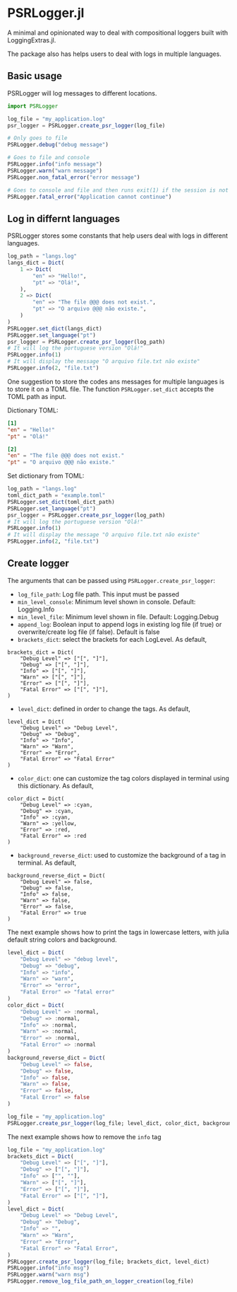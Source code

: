 # PSRLogger.jl

A minimal and opinionated way to deal with compositional loggers built with LoggingExtras.jl. 

The package also has helps users to deal with logs in multiple languages.

## Basic usage

PSRLogger will log messages to different locations.

```julia
import PSRLogger

log_file = "my_application.log"
psr_logger = PSRLogger.create_psr_logger(log_file)

# Only goes to file
PSRLogger.debug("debug message")

# Goes to file and console
PSRLogger.info("info message")
PSRLogger.warn("warn message")
PSRLogger.non_fatal_error("error message")

# Goes to console and file and then runs exit(1) if the session is not iterative.
PSRLogger.fatal_error("Application cannot continue")
```

## Log in differnt languages

PSRLogger stores some constants that help users deal with logs in different languages.

```julia
log_path = "langs.log"
langs_dict = Dict(
    1 => Dict(
        "en" => "Hello!",
        "pt" => "Olá!",
    ),
    2 => Dict(
        "en" => "The file @@@ does not exist.",
        "pt" => "O arquivo @@@ não existe.",
    )
)
PSRLogger.set_dict(langs_dict)
PSRLogger.set_language("pt")
psr_logger = PSRLogger.create_psr_logger(log_path)
# It will log the portuguese version "Olá!"
PSRLogger.info(1)
# It will display the message "O arquivo file.txt não existe"
PSRLogger.info(2, "file.txt")
```

One suggestion to store the codes ans messages for multiple languages is to store it on a TOML file. The function `PSRLogger.set_dict` accepts the TOML path as input. 

Dictionary TOML:
```toml
[1]
"en" = "Hello!"
"pt" = "Olá!"

[2]
"en" = "The file @@@ does not exist."
"pt" = "O arquivo @@@ não existe."
```

Set dictionary from TOML:
```julia
log_path = "langs.log"
toml_dict_path = "example.toml"
PSRLogger.set_dict(toml_dict_path)
PSRLogger.set_language("pt")
psr_logger = PSRLogger.create_psr_logger(log_path)
# It will log the portuguese version "Olá!"
PSRLogger.info(1)
# It will display the message "O arquivo file.txt não existe"
PSRLogger.info(2, "file.txt")
```

## Create logger

The arguments that can be passed using `PSRLogger.create_psr_logger`:
* `log_file_path`: Log file path. This input must be passed
* `min_level_console`: Minimum level shown in console. Default: Logging.Info
* `min_level_file`: Minimum level shown in file. Default: Logging.Debug
* `append_log`: Boolean input to append logs in existing log file (if true) or overwrite/create log file (if false). Default is false
* `brackets_dict`: select the brackets for each LogLevel. As default,
```
brackets_dict = Dict(
    "Debug Level" => ["[", "]"],
    "Debug" => ["[", "]"],
    "Info" => ["[", "]"],
    "Warn" => ["[", "]"],
    "Error" => ["[", "]"],
    "Fatal Error" => ["[", "]"],
)
```
* `level_dict`: defined in order to change the tags. As default, 
```
level_dict = Dict(
    "Debug Level" => "Debug Level",
    "Debug" => "Debug",
    "Info" => "Info",
    "Warn" => "Warn",
    "Error" => "Error",
    "Fatal Error" => "Fatal Error"
)
```
* `color_dict`: one can customize the tag colors displayed in terminal using this dictionary. As default,
```
color_dict = Dict(
    "Debug Level" => :cyan,
    "Debug" => :cyan,
    "Info" => :cyan,
    "Warn" => :yellow,
    "Error" => :red,
    "Fatal Error" => :red
)
```
* `background_reverse_dict`: used to customize the background of a tag in terminal. As default, 
```
background_reverse_dict = Dict(
    "Debug Level" => false,
    "Debug" => false,
    "Info" => false,
    "Warn" => false,
    "Error" => false,
    "Fatal Error" => true
)
```

The next example shows how to print the tags in lowercase letters, with julia default string colors and background.
```julia
level_dict = Dict(
    "Debug Level" => "debug level",
    "Debug" => "debug",
    "Info" => "info",
    "Warn" => "warn",
    "Error" => "error",
    "Fatal Error" => "fatal error"
)
color_dict = Dict(
    "Debug Level" => :normal,
    "Debug" => :normal,
    "Info" => :normal,
    "Warn" => :normal,
    "Error" => :normal,
    "Fatal Error" => :normal
)
background_reverse_dict = Dict(
    "Debug Level" => false,
    "Debug" => false,
    "Info" => false,
    "Warn" => false,
    "Error" => false,
    "Fatal Error" => false
)

log_file = "my_application.log"
PSRLogger.create_psr_logger(log_file; level_dict, color_dict, background_reverse_dict)
```

The next example shows how to remove the `info` tag
```julia
log_file = "my_application.log"
brackets_dict = Dict(
    "Debug Level" => ["[", "]"],
    "Debug" => ["[", "]"],
    "Info" => ["", ""],
    "Warn" => ["[", "]"],
    "Error" => ["[", "]"],
    "Fatal Error" => ["[", "]"],
)
level_dict = Dict(
    "Debug Level" => "Debug Level",
    "Debug" => "Debug",
    "Info" => "",
    "Warn" => "Warn",
    "Error" => "Error",
    "Fatal Error" => "Fatal Error",
)
PSRLogger.create_psr_logger(log_file; brackets_dict, level_dict)
PSRLogger.info("info msg")
PSRLogger.warn("warn msg")
PSRLogger.remove_log_file_path_on_logger_creation(log_file)
```